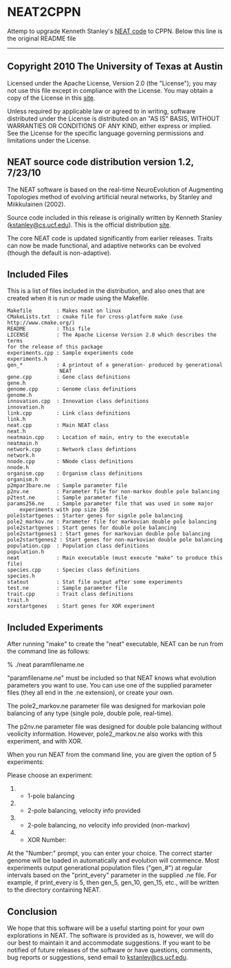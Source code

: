NEAT2CPPN
=========

Attemp to upgrade Kenneth Stanley's [NEAT code][1] to CPPN. Below this line is the original README file


***


Copyright 2010 The University of Texas at Austin
------------------------------------------------


  Licensed under the Apache License, Version 2.0 (the "License");
  you may not use this file except in compliance with the License.
  You may obtain a copy of the License in this [site][2].


  Unless required by applicable law or agreed to in writing, software
  distributed under the License is distributed on an "AS IS" BASIS,
  WITHOUT WARRANTIES OR CONDITIONS OF ANY KIND, either express or implied.
  See the License for the specific language governing permissions and
  limitations under the License.


NEAT source code distribution version 1.2, 7/23/10
----------------------------------------------------


The NEAT software is based on the real-time NeuroEvolution of
Augmenting Topologies method of evolving artificial neural networks, by
Stanley and Miikkulainen (2002).

Source code included in this release is originally written by Kenneth
Stanley (kstanley@cs.ucf.edu).  This is the official distribution [site][1].


The core NEAT code is updated significantly from earlier releases.  Traits
can now be made functional,  and adaptive networks can be evolved (though
the default is  non-adaptive).


Included Files
-------------------------------------


This is a list of files included in the distribution, and also ones that
are created when it is run or made using the Makefile.

```
Makefile        : Makes neat on linux
CMakeLists.txt  : cmake file for cross-platform make (use
http://www.cmake.org/)
README          : This file
LICENSE         : The Apache License Version 2.0 which describes the terms
for the release of this package
experiments.cpp : Sample experiments code
experiments.h
gen_*           : A printout of a generation- produced by generational
                 NEAT
gene.cpp        : Gene class definitions
gene.h
genome.cpp      : Genome class definitions
genome.h
innovation.cpp  : Innovation class definitions
innovation.h
link.cpp        : Link class definitions
link.h
neat.cpp        : Main NEAT class
neat.h
neatmain.cpp    : Location of main, entry to the executable
neatmain.h
network.cpp     : Network class defintions
network.h
nnode.cpp       : NNode class definitions
nnode.h
organism.cpp    : Organism class definitions
organism.h
p2mpar3bare.ne  : Sample parameter file
p2nv.ne         : Parameter file for non-markov double pole balancing
p2test.ne       : Sample parameter file
params256.ne    : Sample parameter file that was used in some major 
    experiments with pop size 256
pole1startgenes : Starter genes for signle pole balancing
pole2_markov.ne : Parameter file for markovian double pole balancing
pole2startgenes : Start genes for double pole balancing
pole2startgenes1 : Start genes for markovian double pole balancing
pole2startgenes2 : Start genes for non-markovian double pole balancing
population.cpp  : Population class definitions
population.h
neat            : Main executable (must execute "make" to produce this file)
species.cpp     : Species class definitions
species.h
statout         : Stat file output after some experiments
test.ne         : Sample parameter file
trait.cpp       : Trait class definitions
trait.h
xorstartgenes   : Start genes for XOR experiment
```

Included Experiments
--------------------


After running "make" to create the "neat" executable, NEAT can be run
from the command line as follows:

% ./neat paramfilename.ne

"paramfilename.ne" must be included so that NEAT knows what evolution
parameters you want to use.  You can use one of the supplied parameter
files (they all end in the .ne extension), or create your own.

The pole2_markov.ne parameter file was designed for markovian pole
balancing of any type (single pole, double pole, real-time).

The p2nv.ne parameter file was designed for double pole balancing without
veolicity information.  However, pole2_markov.ne also works with this
experiment, and with XOR.

When you run NEAT from the command line, you are given the option of 5
experiments:

Please choose an experiment:
  1. - 1-pole balancing
  2. - 2-pole balancing, velocity info provided
  3. - 2-pole balancing, no velocity info provided (non-markov)
  4. - XOR
Number:

At the "Number:" prompt, you can enter your choice.  The correct starter
genome will be loaded in automatically and evolution will commence.
Most experiments output generational population files ("gen_#") at
regular intervals based on the "print_every" parameter in the supplied
.ne file. For example, if print_every is 5, then gen_5, gen_10, gen_15,
etc., will be written to the directory containing NEAT.


Conclusion
----------


We hope that this software will be a useful starting point for your own
explorations in NEAT. The software is provided as is, however,
we will do our best to maintain it and accommodate suggestions. If you
want to be notified of future releases of the software or have questions,
comments, bug reports or suggestions, send email to kstanley@cs.ucf.edu.


[1]:http://nn.cs.utexas.edu/keyword?neat-c
[2]:http://www.apache.org/licenses/LICENSE-2.0
